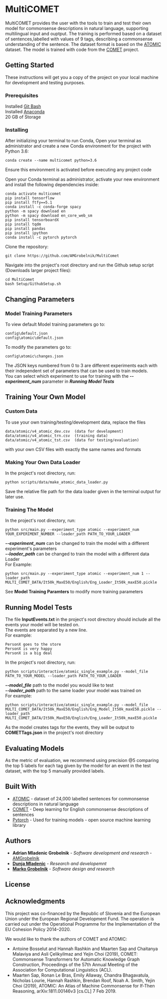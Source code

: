 # MultiCOMET

MultiCOMET provides the user with the tools to train and test their own model for commonsense descriptions in natural language, supporting multilingual input and ouptput.
The training is performed based on a dataset of sentences,labelled with values of 9 tags, describing a commonsense understanding of the sentence.
The dataset format is based on the [ATOMIC](https://arxiv.org/pdf/1811.00146.pdf) dataset. The model is trained with code from the [COMET](https://github.com/atcbosselut/comet-commonsense) project.

## Getting Started

These instructions will get you a copy of the project on your local machine for development and testing purposes. 

### Prerequisites

Installed [Git Bash](https://git-scm.com/downloads)  
Installed [Anaconda](https://www.anaconda.com/products/individual)  
20 GB of Storage

### Installing
After initializing your terminal to run Conda,
Open your terminal as administrator and create a new Conda environment for the project with Python 3.6:
```
conda create --name multicomet python=3.6
```
Ensure this environment is activated before executing any project code  

Open your Conda terminal as administrator, activate your new environment and install the following dependencies inside:

```
conda activate multicomet
pip install tensorflow
pip install ftfy==5.1
conda install -c conda-forge spacy
python -m spacy download en
python -m spacy download en_core_web_sm
pip install tensorboardX
pip install tqdm
pip install pandas
pip install ipython
conda install -c pytorch pytorch
```
Clone the repository:
```
git clone https://github.com/AMGrobelnik/MultiComet
```
Navigate into the project's root directory and run the Github setup script (Downloads larger project files):
```
cd MultiComet
bash Setup/GithubSetup.sh
```
## Changing Parameters

### Model Training Parameters
To view default Model training parameters go to:
```
config\default.json  
config\atomic\default.json
```
To modify the parameters go to:
```
config\atomic\changes.json
```
The JSON keys numbered from 0 to 3 are different experiments each with their independent set of parameters that can be used to train models.  
You can select which experiment to use for training with the ***--experiment_num*** parameter in ***Running Model Tests***
## Training Your Own Model  
### Custom Data  
To use your own training/testing/development data, replace the files
```
data/atomic/v4_atomic_dev.csv  (data for development)
data/atomic/v4_atomic_trn.csv  (training data)
data/atomic/v4_atomic_tst.csv  (data for testing/evaluation)
```
with your own CSV files with exactly the same names and formats

### Making Your Own Data Loader  
In the project's root directory, run:
```
python scripts/data/make_atomic_data_loader.py
```
Save the relative file path for the data loader given in the terminal output for later use.

### Training The Model  
In the project's root directory, run:
```
python src/main.py --experiment_type atomic --experiment_num YOUR_EXPERIMENT_NUMBER --loader_path PATH_TO_YOUR_LOADER
```
***--experiment_num*** can be changed to train the model with a different experiment's parameters  
***--loader_path*** can be changed to train the model with a different data Loader  
For Example:
```
python src/main.py --experiment_type atomic --experiment_num 1 --loader_path MULTI_COMET_DATA/It50k_MaxE50/English/Eng_Loader_It50k_maxE50.pickle
```
See **Model Training Paramters** to modify more training parameters

## Running Model Tests
The file **InputEvents.txt** in the project's root directory should include all the events your model will be tested on.  
The events are separated by a new line.  
For example:
```
PersonX goes to the store
PersonX is very happy 
PersonX is a big deal
```
In the project's root directory, run:
```
python scripts/interactive/atomic_single_example.py --model_file PATH_TO_YOUR_MODEL --loader_path PATH_TO_YOUR_LOADER
```
***--model_file*** path to the model you would like to test  
***--loader_path*** path to the same loader your model was trained on  
For example:
```
python scripts/interactive/atomic_single_example.py --model_file MULTI_COMET_DATA/It50k_MaxE50/English/Eng_Model_It50k_maxE50.pickle --loader_path MULTI_COMET_DATA/It50k_MaxE50/English/Eng_Loader_It50k_maxE50.pickle
```
As the model creates tags for the events, they will be output to **COMETTags.json** in the project's root directory
## Evaluating Models
As the metric of evaluation, we recommend using precision @5 comparing the top 5 labels for each tag given by the model for an event in the test dataset, with the top 5 manually provided labels.

## Built With

* [ATOMIC](https://arxiv.org/pdf/1811.00146.pdf) - dataset of 24,000 labelled sentences for commonsense descriptions in natural language 
* [COMET](https://github.com/atcbosselut/comet-commonsense) - Deep learning for English commonsense descriptions of sentences
* [Pytorch](https://pytorch.org/) - Used for training models - open source machine learning library

## Authors

* **Adrian Mladenic Grobelnik** - *Software development and research* - [AMGrobelnik](https://github.com/AMGrobelnik)
* [**Dunja Mladenic**](https://ailab.ijs.si/dunja_mladenic/) - *Research and developemnt*
* [**Marko Grobelnik**](https://ailab.ijs.si/marko_grobelnik/) - *Software design and research*

## License

## Acknowledgments
This project was co-financed by the Republic of Slovenia and the European Union under the European Regional Development Fund. The operation is carried out under the Operational Programme for the Implementation of the EU Cohesion Policy 2014–2020.

We would like to thank the authors of COMET and ATOMIC:  

- Antoine Bosselut and Hannah Rashkin and Maarten Sap and Chaitanya Malaviya and Asli Çelikyilmaz and Yejin Choi (2019), COMET: Commonsense Transformers for Automatic Knowledge Graph Construction, Proceedings of the 57th Annual Meeting of the Association for Computational Linguistics (ACL).
- Maarten Sap, Ronan Le Bras, Emily Allaway, Chandra Bhagavatula, Nicholas Lourie, Hannah Rashkin, Brendan Roof, Noah A. Smith, Yejin Choi (2019), ATOMIC: An Atlas of Machine Commonsense for If-Then Reasoning, arXiv:1811.00146v3 [cs.CL] 7 Feb 2019.


